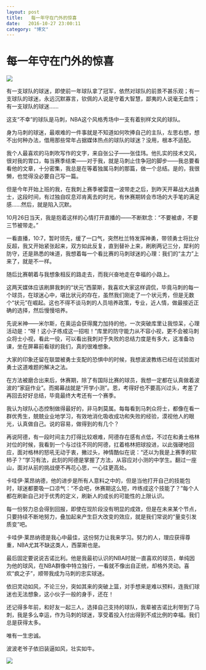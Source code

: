```yaml
---
layout: post
title:   每一年守在门外的惊喜
date:   2016-10-27 23:00:11
category: "博文"
---
```

# 每一年守在门外的惊喜

![](http://7xoc51.com1.z0.glb.clouddn.com/967.jpg)

有一支球队的球迷，即使前一年球队拿了冠军，依然对球队的前景不甚乐观；有一支球队的球迷，永远沉默寡言，钦佩的人说是守着大智慧，鄙夷的人说毫无血性；有一支球队的球迷……

这支“不幸”的球队是马刺，NBA这个风格秀场中一支有着别样文风的球队。

身为马刺的球迷，最艰难的一件事就是不知道如何吹捧自己的主队，左思右想，想不出何种办法，借用那些常年占据媒体热点的球队的球迷？没用，根本不适配。

我个人最喜欢的马刺吹写作的文字，来自张公子——张佳玮。他扎实的技术文风，很对我的胃口，每当赛季结束——对于我，就是马刺止住争冠的脚步——我总要看看他的文章，十分密集，我总是在等着独属马刺的那篇，做一个总结。是的，我很懒，也觉得没必要自己写一篇。

但是今年开始上班的我，在我刺上赛季被雷霆一波带走之后，到昨天开幕战大战勇士，这段时间，有过独自叹息邓肯离去的时光，有休赛期转会市场的大手笔的满足感……然后，就是陷入沉默。

10月26日当天，我是抱着这样的心情打开直播的——不断默念：“不要被虐，不要三节被带走。”

一看直播，10:7，暂时领先，缓了一口气，突然杜兰特发挥神勇，带领勇士将比分反超，我又开始紧张起来，双方如此反复，直到替补上来，刷刷两记三分，犀利的防守，还是熟悉的味道，我想着每一个看比赛的马刺球迷的心理：我们的“主力”上来了，就是不一样。

随后比赛朝着与我想象相反的路走去，而我兴奋地走在幸福的小路上。

这两天媒体应该刷屏我刺的“状元”西蒙斯，我喜欢大家这样调侃，毕竟马刺的每一个球员，在球迷心中，堪比状元的存在，虽然我们刚走了一个状元秀，但是无数个“状元”在崛起。这也不得不谈马刺的人员培养政策，专业，近人情，做最接近正确的选择，然后慢慢培养。

先说米神——米尔斯，在奥运会获得魔力加持的他，一次突破库里让我惊呆，心理活动是：“呀！这小子练成这一招啦！”库里的防守能力从不容小视，更不会被马刺众将士小视，看此一役，可以看出我刺对于失败的总结力度是有多大，这准备功课，坐在屏幕前看球的我们，真的很难想象。

大家的印象还留在联盟被勇士支配的恐惧中的时候，我想波波教练已经在试验面对勇士这道难题的解决之法。

在方法被磨合出来后，休赛期，除了有国际比赛的球员，我想一定都在认真做着波波的“家庭作业”。而揭幕战就是“开学小测”。恩，考得好也不要高兴过头，考差了再回去好好总结，毕竟最终大考还有一个赛季。

我认为球队心态控制做得最好的，非马刺莫属。每每看到马刺众将士，都像在看一群优秀生，兢兢业业地学习，有效地消化吸收成功和失败的经验，漠视他人的眼光，认真做自己。说的容易，做得到的有几个？

再说阿德，有一段时间主力打得比较艰难，阿德存在感有点低，不过在和勇士格林对位的时候，我看到一个与过往不同的阿德，扛着格林把球投进，以此强硬地回应，面对格林的怒吼无动于衷，撇过头，神情酷似在说：“还以为我是上赛季的软柿子？”学习有法，此刻的阿德是掌握了方法，从容应对小测的中学生。翻过一座山，面对从前的挑战便不再花心思，一心往更高处。

卡哇伊·莱昂纳德，他的进步是所有人意料之中的，但是当他打开自己的技能包时，球迷都要吸一口凉气：“不会吧，休赛期这么短，咋练成这个技能了？”每个人都在刷新自己对于优秀的定义，刷新人的成长的可能性的上限认识。

每一份努力总会得到回报，即使在现阶段没有明显的成效，但是在未来某个节点，只要持续不断地努力，叠加起来产生巨大改变的效应，就是我们常说的“量变引发质变”吧。

卡哇伊·莱昂纳德是我心中最佳，这份努力让我来学习。努力的人，理应获得尊重，NBA尤其不缺这类人，西蒙斯也是。

最后固定要说说吉诺比利。他是我最初认识的NBA时就一直喜欢的球员，单纯因为他的球风，在NBA群像中特立独行，一看就不像出自正统，却格外灵动。喜欢“疯之子”，顺带我成为马刺的忠实球迷。

依旧灵动如风，不论三分，突如其来的突破上篮，对手想来是难以预料，连我们球迷也无法想象，这小伙子一般的身手，还在！

还记得多年前，和好友一起三人，选择自己支持的球队，我辈被吉诺比利带到了马刺，我是多么幸运，作为马刺的球迷，享受着投入付出得到不成比例的幸福。我们总是获得太多。

唯有一生忠诚。

波波老爷子依旧装逼如风，壮实如牛。

![](http://7xoc51.com1.z0.glb.clouddn.com/keep_calm_love_spurs.jpg)